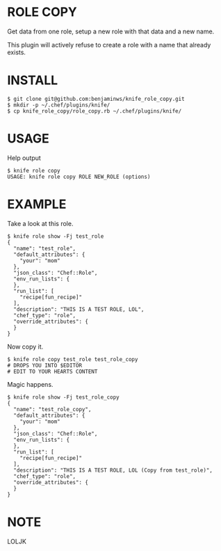ROLE COPY
=========

Get data from one role, setup a new role with that data and a new name.

This plugin will actively refuse to create a role with a name that already exists.

INSTALL
=======

    $ git clone git@github.com:benjaminws/knife_role_copy.git
    $ mkdir -p ~/.chef/plugins/knife/
    $ cp knife_role_copy/role_copy.rb ~/.chef/plugins/knife/

USAGE
=====

Help output

    $ knife role copy
    USAGE: knife role copy ROLE NEW_ROLE (options)

EXAMPLE
=======

Take a look at this role.

    $ knife role show -Fj test_role
    {
      "name": "test_role",
      "default_attributes": {
        "your": "mom"
      },
      "json_class": "Chef::Role",
      "env_run_lists": {
      },
      "run_list": [
        "recipe[fun_recipe]"
      ],
      "description": "THIS IS A TEST ROLE, LOL",
      "chef_type": "role",
      "override_attributes": {
      }
    }

Now copy it.

    $ knife role copy test_role test_role_copy
    # DROPS YOU INTO $EDITOR
    # EDIT TO YOUR HEARTS CONTENT

Magic happens.

    $ knife role show -Fj test_role_copy
    {
      "name": "test_role_copy",
      "default_attributes": {
        "your": "mom"
      },
      "json_class": "Chef::Role",
      "env_run_lists": {
      },
      "run_list": [
        "recipe[fun_recipe]"
      ],
      "description": "THIS IS A TEST ROLE, LOL (Copy from test_role)",
      "chef_type": "role",
      "override_attributes": {
      }
    }


NOTE
====

LOLJK
